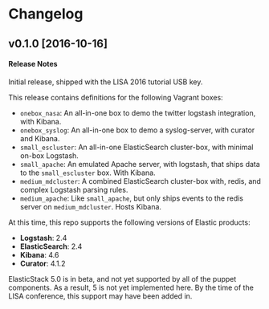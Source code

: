 # Changelog

## v0.1.0 [2016-10-16]

#### Release Notes
Initial release, shipped with the LISA 2016 tutorial USB key.

This release contains definitions for the following Vagrant boxes:

* `onebox_nasa`: An all-in-one box to demo the twitter logstash integration, with Kibana.
* `onebox_syslog`: An all-in-one box to demo a syslog-server, with curator and Kibana.
* `small_escluster`: An all-in-one ElasticSearch cluster-box, with minimal on-box Logstash.
* `small_apache`: An emulated Apache server, with logstash, that ships data to the `small_escluster` box. With Kibana.
* `medium_mdcluster`: A combined ElasticSearch cluster-box with, redis, and complex Logstash parsing rules.
* `medium_apache`: Like `small_apache`, but only ships events to the redis server on `medium_mdcluster`. Hosts Kibana.

At this time, this repo supports the following versions of Elastic products:

* **Logstash**: 2.4
* **ElasticSearch**: 2.4
* **Kibana**: 4.6
* **Curator**: 4.1.2

ElasticStack 5.0 is in beta, and not yet supported by all of the puppet components.
As a result, 5 is not yet implemented here. By the time of the LISA conference,
this support may have been added in.
